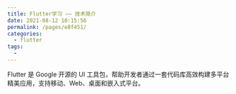 ```yaml
---
title: Flutter学习 —— 技术简介 
date: 2021-08-12 10:15:56
permalink: /pages/e8f451/
categories:
  - flutter
tags:
  - 
---
```

Flutter 是 Google 开源的 UI 工具包，帮助开发者通过一套代码库高效构建多平台精美应用，支持移动、Web、桌面和嵌入式平台。[](https://flutter.cn/)